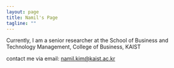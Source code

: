 ```yaml
---
layout: page
title: Namil's Page
tagline: ""
---
```




Currently, I am a senior researcher at the School of Business and Technology Management, College of Business, KAIST

contact me via email: [namil.kim@kaist.ac.kr](namil.kim@kaist.ac.kr)
